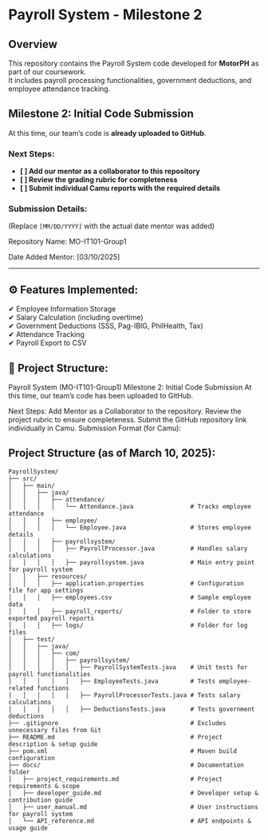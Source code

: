 # Payroll System - Milestone 2   

## Overview  
This repository contains the Payroll System code developed for **MotorPH** as part of our coursework.  
It includes payroll processing functionalities, government deductions, and employee attendance tracking.  

## Milestone 2: Initial Code Submission  
At this time, our team’s code is **already uploaded to GitHub**.  

### **Next Steps:**  
- **[ ] Add our mentor as a collaborator to this repository**  
- **[ ] Review the grading rubric for completeness**  
- **[ ] Submit individual Camu reports with the required details**  

### **Submission Details:**  

(Replace `[MM/DD/YYYY]` with the actual date mentor was added)

Repository Name: MO-IT101-Group1

Date Added Mentor: [03/10/2025]

---

## ⚙️ Features Implemented:

✔ Employee Information Storage  
✔ Salary Calculation (including overtime)  
✔ Government Deductions (SSS, Pag-IBIG, PhilHealth, Tax)  
✔ Attendance Tracking  
✔ Payroll Export to CSV  

## 📂 Project Structure:




Payroll System (MO-IT101-Group1)
Milestone 2: Initial Code Submission
At this time, our team’s code has been uploaded to GitHub.

Next Steps:
Add Mentor as a Collaborator to the repository.
Review the project rubric to ensure completeness.
Submit the GitHub repository link individually in Camu.
Submission Format (for Camu):

## Project Structure (as of March 10, 2025):

```
PayrollSystem/
├── src/
│   ├── main/
│   │   ├── java/
│   │   │   ├── attendance/
│   │   │   │   └── Attendance.java                # Tracks employee attendance
│   │   │   ├── employee/
│   │   │   │   └── Employee.java                  # Stores employee details
│   │   │   ├── payrollsystem/
│   │   │   │   ├── PayrollProcessor.java          # Handles salary calculations
│   │   │   │   ├── payrollsystem.java             # Main entry point for payroll system
│   │   ├── resources/
│   │   │   ├── application.properties             # Configuration file for app settings
│   │   │   ├── employees.csv                      # Sample employee data
│   │   │   ├── payroll_reports/                   # Folder to store exported payroll reports
│   │   │   ├── logs/                              # Folder for log files
│   ├── test/
│   │   ├── java/
│   │   │   ├── com/
│   │   │   │   ├── payrollsystem/
│   │   │   │   │   ├── PayrollSystemTests.java    # Unit tests for payroll functionalities
│   │   │   │   │   ├── EmployeeTests.java         # Tests employee-related functions
│   │   │   │   │   ├── PayrollProcessorTests.java # Tests salary calculations
│   │   │   │   │   ├── DeductionsTests.java       # Tests government deductions
├── .gitignore                                     # Excludes unnecessary files from Git
├── README.md                                      # Project description & setup guide
├── pom.xml                                        # Maven build configuration
├── docs/                                          # Documentation folder
│   ├── project_requirements.md                    # Project requirements & scope
│   ├── developer_guide.md                         # Developer setup & contribution guide
│   ├── user_manual.md                             # User instructions for payroll system
│   └── API_reference.md                           # API endpoints & usage guide
```

